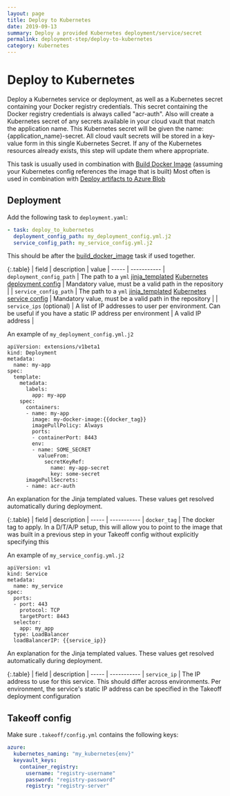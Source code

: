 ```yaml
---
layout: page
title: Deploy to Kubernetes
date: 2019-09-13
summary: Deploy a provided Kubernetes deployment/service/secret 
permalink: deployment-step/deploy-to-kubernetes
category: Kubernetes
---
```


# Deploy to Kubernetes

Deploy a Kubernetes service or deployment, as well as a Kubernetes secret containing your Docker registry credentials. This
 secret containing the Docker registry credentials is always called "acr-auth". Also will create a Kubernetes secret
of any secrets available in your cloud vault that match the application name. This Kubernetes secret will be given the name: 
{application_name}-secret. All cloud vault secrets will be stored in a key-value form in this single Kubernetes Secret.
If any of the Kubernetes resources already exists, this step will update them where appropriate.

This task is usually used in combination with [Build Docker Image](build-docker-image) (assuming your Kubernetes config references the image that is built)
Most often is used in combination with [Deploy artifacts to Azure Blob](upload-to-blob)

## Deployment
Add the following task to `deployment.yaml`:

```yaml
- task: deploy_to_kubernetes
  deployment_config_path: my_deployment_config.yml.j2
  service_config_path: my_service_config.yml.j2
```

This should be after the [build_docker_image](build-docker-image) task if used together.

{:.table}
| field | description | value
| ----- | ----------- 
| `deployment_config_path` | The path to a `yml` [jinja_templated](http://jinja.pocoo.org/) [Kubernetes deployment config]() | Mandatory value, must be a valid path in the repository |
| `service_config_path` | The path to a `yml` [jinja_templated](http://jinja.pocoo.org/) [Kubernetes service config]() | Mandatory value, must be a valid path in the repository |
| `service_ips` (optional) | A list of IP addresses to user per environment. Can be useful if you have a static IP address per environment | A valid IP address |


An example of `my_deployment_config.yml.j2` 

```
apiVersion: extensions/v1beta1
kind: Deployment
metadata:
  name: my-app
spec:
  template:
    metadata:
      labels:
        app: my-app
    spec:
      containers:
      - name: my-app
        image: my-docker-image:{{docker_tag}}
        imagePullPolicy: Always
        ports:
        - containerPort: 8443
        env:
        - name: SOME_SECRET
          valueFrom:
            secretKeyRef:
              name: my-app-secret
              key: some-secret
      imagePullSecrets:
      - name: acr-auth
```

An explanation for the Jinja templated values. These values get resolved automatically during deployment.

{:.table}
| field | description 
| ----- | ----------- 
| `docker_tag` | The docker tag to apply. In a D/T/A/P setup, this will allow you to point to the image that was built in a previous step in your Takeoff config without explicitly specifying this


An example of `my_service_config.yml.j2` 
```
apiVersion: v1
kind: Service
metadata:
  name: my_service
spec:
  ports:
  - port: 443
    protocol: TCP
    targetPort: 8443
  selector:
    app: my_app
  type: LoadBalancer
  loadBalancerIP: {{service_ip}}
```

An explanation for the Jinja templated values. These values get resolved automatically during deployment.

{:.table}
| field | description 
| ----- | ----------- 
| `service_ip` | The IP address to use for this service. This should differ across environments. Per environment, the service's static IP address can be specified in the Takeoff deployment configuration

## Takeoff config
Make sure `.takeoff/config.yml` contains the following keys:

```yaml
azure:
  kubernetes_naming: "my_kubernetes{env}"
  keyvault_keys:
    container_registry:
      username: "registry-username"
      password: "registry-password"
      registry: "registry-server"
```
